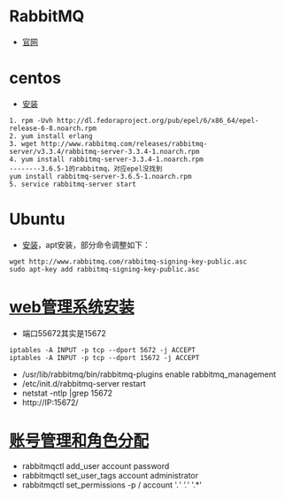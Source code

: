 # RabbitMQ

* [官网](http://www.rabbitmq.com/)

# centos
* [安装](http://www.blogjava.net/hellxoul/archive/2014/06/25/415135.html)

```
1. rpm -Uvh http://dl.fedoraproject.org/pub/epel/6/x86_64/epel-release-6-8.noarch.rpm
2. yum install erlang
3. wget http://www.rabbitmq.com/releases/rabbitmq-server/v3.3.4/rabbitmq-server-3.3.4-1.noarch.rpm
4. yum install rabbitmq-server-3.3.4-1.noarch.rpm
--------3.6.5-1的rabbitmq，对应epel没找到
yum install rabbitmq-server-3.6.5-1.noarch.rpm
5. service rabbitmq-server start
```

# Ubuntu
* [安装](http://blog.sina.com.cn/s/blog_77c35cff01011vsz.html)，apt安装，部分命令调整如下：
```
wget http://www.rabbitmq.com/rabbitmq-signing-key-public.asc
sudo apt-key add rabbitmq-signing-key-public.asc
```

# [web管理系统安装](http://blog.csdn.net/heybob/article/details/20540189)
* 端口55672其实是15672
```
iptables -A INPUT -p tcp --dport 5672 -j ACCEPT
iptables -A INPUT -p tcp --dport 15672 -j ACCEPT
```
* /usr/lib/rabbitmq/bin/rabbitmq-plugins enable rabbitmq_management
* /etc/init.d/rabbitmq-server restart
* netstat -ntlp |grep 15672
* http://IP:15672/

# [账号管理和角色分配](http://www.cnblogs.com/mingaixin/p/4134920.html)
* rabbitmqctl add_user account password
* rabbitmqctl set_user_tags account administrator
* rabbitmqctl set_permissions -p / account '.*' '.*' '.*'
